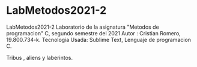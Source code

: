 # LabMetodos2021-2

LabMetodos2021-2 Laboratorio de la asignatura "Metodos de programacion" C, segundo semestre del 2021 Autor : Cristian Romero, 19.800.734-k. Tecnologia Usada: Sublime Text, Lenguaje de programacion C.


Tribus , aliens y laberintos.